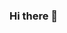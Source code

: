 ### Hi there 👋

<!--
**mmbadr12/mmbadr12** is a ✨ _special_ ✨ repository because its `README.md` (this file) appears on your GitHub profile.

Here are some ideas to get you started:

- 🔭 I’m currently working on  I lerning
- 🌱 I’m currently learning Node.js Express.js
- 👯 I’m looking to collaborate on Open Source
- 🤔 I’m looking for help with Express.js
- 💬 Ask me about Javascript
- 📫 How to reach me: ...(facebook)(www.facebook.com/profile.php?id=100005296440614)
- 😄 Pronouns: ...he/his
- ⚡ Fun fact: ...I'm very happ!
-->
